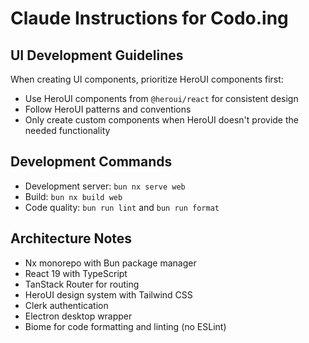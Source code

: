 # Claude Instructions for Codo.ing

## UI Development Guidelines

When creating UI components, prioritize HeroUI components first:
- Use HeroUI components from `@heroui/react` for consistent design
- Follow HeroUI patterns and conventions
- Only create custom components when HeroUI doesn't provide the needed functionality

## Development Commands

- Development server: `bun nx serve web`
- Build: `bun nx build web`
- Code quality: `bun run lint` and `bun run format`

## Architecture Notes

- Nx monorepo with Bun package manager
- React 19 with TypeScript
- TanStack Router for routing
- HeroUI design system with Tailwind CSS
- Clerk authentication
- Electron desktop wrapper
- Biome for code formatting and linting (no ESLint)